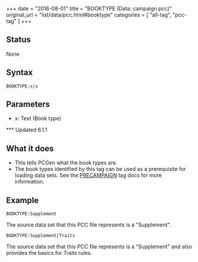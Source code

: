 +++
date = "2016-08-01"
title = "BOOKTYPE (Data: campaign.pcc)"
original_url = "list/data/pcc.html#booktype"
categories = [ "all-tag", "pcc-tag" ]
+++

## Status

None

## Syntax

`BOOKTYPE:x|x`

## Parameters

-   x: Text (Book type)



<span id="booktype"></span> \*\*\* Updated 6.1.1

What it does
------------

-   This tells PCGen what the book types are.
-   The book types identified by this tag can be used as a prerequisite
    for loading data sets. See the
    [PRECAMPAIGN](/list/data/pcc/precampaign.html) tag docs for
    more information.

Example
-------

`BOOKTYPE:Supplement`

The source data set that this PCC file represents is a "Supplement".

`BOOKTYPE:Supplement|Traits`

The source data set that this PCC file represents is a "Supplement" and
also provides the basics for Traits rules.

